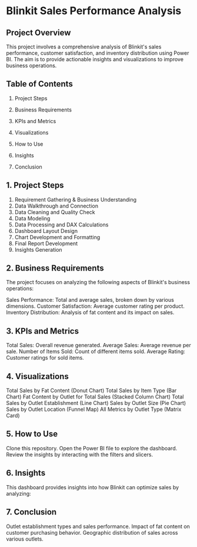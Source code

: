 # Blinkit Sales Performance Analysis

## Project Overview
This project involves a comprehensive analysis of Blinkit's sales performance, customer satisfaction, and inventory distribution using Power BI. The aim is to provide actionable insights and visualizations to improve business operations.

## Table of Contents
1. Project Steps 

2. Business Requirements

3. KPIs and Metrics

4. Visualizations

5. How to Use

6. Insights

7. Conclusion

## 1. Project Steps
1. Requirement Gathering & Business Understanding
2. Data Walkthrough and Connection
3. Data Cleaning and Quality Check
4. Data Modeling
5. Data Processing and DAX Calculations
6. Dashboard Layout Design
7. Chart Development and Formatting
8. Final Report Development
9. Insights Generation

## 2. Business Requirements

The project focuses on analyzing the following aspects of Blinkit's business operations:

 Sales Performance: Total and average sales, broken down by various dimensions.
 Customer Satisfaction: Average customer rating per product.
 Inventory Distribution: Analysis of fat content and its impact on sales.

## 3. KPIs and Metrics
 Total Sales: Overall revenue generated.
 Average Sales: Average revenue per sale.
 Number of Items Sold: Count of different items sold.
 Average Rating: Customer ratings for sold items.

## 4. Visualizations

 Total Sales by Fat Content (Donut Chart)
 Total Sales by Item Type (Bar Chart)
 Fat Content by Outlet for Total Sales (Stacked Column Chart)
 Total Sales by Outlet Establishment (Line Chart)
 Sales by Outlet Size (Pie Chart)
 Sales by Outlet Location (Funnel Map)
 All Metrics by Outlet Type (Matrix Card)

## 5. How to Use
 Clone this repository.
 Open the Power BI file to explore the dashboard.
 Review the insights by interacting with the filters and slicers.

## 6. Insights
This dashboard provides insights into how Blinkit can optimize sales by analyzing:

## 7. Conclusion
 Outlet establishment types and sales performance.
 Impact of fat content on customer purchasing behavior.
 Geographic distribution of sales across various outlets.
